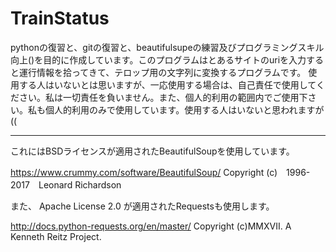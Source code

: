 # TrainStatus

pythonの復習と、gitの復習と、beautifulsupeの練習及びプログラミングスキル向上()を目的に作成しています。このプログラムはとあるサイトのuriを入力すると運行情報を拾ってきて、テロップ用の文字列に変換するプログラムです。
使用する人はいないとは思いますが、一応使用する場合は、自己責任で使用してください。私は一切責任を負いません。また、個人的利用の範囲内でご使用下さい。私も個人的利用のみで使用しています。使用する人はいないと思われますが((

----

これにはBSDライセンスが適用されたBeautifulSoupを使用しています。

https://www.crummy.com/software/BeautifulSoup/ 
Copyright (c)　1996-2017　Leonard Richardson

また、 Apache License 2.0 が適用されたRequestsも使用します。

http://docs.python-requests.org/en/master/
Copyright (c)MMXVII. A Kenneth Reitz Project.


